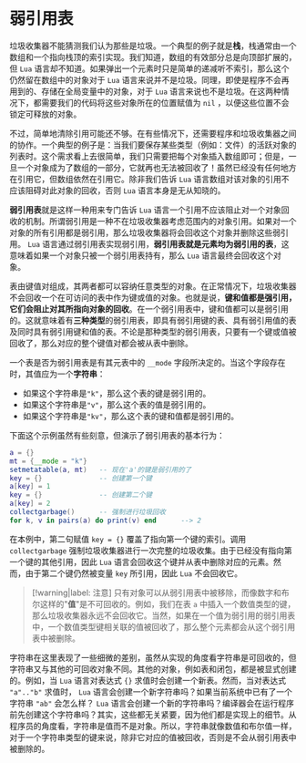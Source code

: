 # 弱引用表

垃圾收集器不能猜测我们认为那些是垃圾。一个典型的例子就是**栈**，栈通常由一个数组和一个指向栈顶的索引实现。我们知道，数组的有效部分总是向顶部扩展的，但 `Lua` 语言却不知道。如果弹出一个元素时只是简单的递减听不索引，那么这个仍然留在数组中的对象对于 `Lua` 语言来说并不是垃圾。同理，即使是程序不会再用到的、存储在全局变量中的对象，对于 `Lua` 语言来说也不是垃圾。在这两种情况下，都需要我们的代码将这些对象所在的位置赋值为 `nil` ，以便这些位置不会锁定可释放的对象。

不过，简单地清除引用可能还不够。在有些情况下，还需要程序和垃圾收集器之间的协作。一个典型的例子是：当我们要保存某些类型（例如：文件）的活跃对象的列表时。这个需求看上去很简单，我们只需要把每个对象插入数组即可；但是，一旦一个对象成为了数组的一部分，它就再也无法被回收了！虽然已经没有任何地方在引用它，但数组依然在引用它。除非我们告诉 `Lua` 语言数组对该对象的引用不应该阻碍对此对象的回收，否则 `Lua` 语言本身是无从知晓的。

**弱引用表**就是这样一种用来专门告诉 `Lua` 语言一个引用不应该阻止对一个对象回收的机制。所谓弱引用是一种不在垃圾收集器考虑范围内的对象引用。如果对一个对象的所有引用都是弱引用，那么垃圾收集器将会回收这个对象并删除这些弱引用。 `Lua` 语言通过弱引用表实现弱引用，**弱引用表就是元素均为弱引用的表**，这意味着如果一个对象只被一个弱引用表持有，那么 `Lua` 语言最终会回收这个对象。

表由键值对组成，其两者都可以容纳任意类型的对象。在正常情况下，垃圾收集器不会回收一个在可访问的表中作为键或值的对象。也就是说，**键和值都是强引用，它们会阻止对其所指向对象的回收**。在一个弱引用表中，键和值都可以是弱引用的。这就意味着有**三种类型**的弱引用表，即具有弱引用键的表、具有弱引用值的表及同时具有弱引用键和值的表。不论是那种类型的弱引用表，只要有一个键或值被回收了，那么对应的整个键值对都会被从表中删除。

一个表是否为弱引用表是有其元表中的 `__mode` 字段所决定的。当这个字段存在时，其值应为一个**字符串**：

* 如果这个字符串是`"k"`，那么这个表的键是弱引用的。
* 如果这个字符串是`"v"`，那么这个表的值是弱引用的。
* 如果这个字符串是`"kv"`，那么这个表的键和值都是弱引用的。

下面这个示例虽然有些刻意，但演示了弱引用表的基本行为：

```lua
a = {}
mt = {__mode = "k"}
setmetatable(a, mt)   -- 现在'a'的键是弱引用的了
key = {}              -- 创建第一个键
a[key] = 1
key = {}              -- 创建第二个键
a[key] = 2
collectgarbage()      -- 强制进行垃圾回收
for k, v in pairs(a) do print(v) end      --> 2
```

在本例中，第二句赋值 `key = {}` 覆盖了指向第一个键的索引。调用 `collectgarbage` 强制垃圾收集器进行一次完整的垃圾收集。由于已经没有指向第一个键的其他引用，因此 `Lua` 语言会回收这个键并从表中删除对应的元素。然而，由于第二个键仍然被变量 `key` 所引用，因此 `Lua` 不会回收它。

> [!warning|label: 注意]
> 只有对象可以从弱引用表中被移除，而像数字和布尔这样的"**值**"是不可回收的。例如，我们在表 `a` 中插入一个数值类型的键，那么垃圾收集器永远不会回收它。当然，如果在一个值为弱引用的弱引用表中，一个数值类型键相关联的值被回收了，那么整个元素都会从这个弱引用表中被删除。

字符串在这里表现了一些细微的差别，虽然从实现的角度看字符串是可回收的，但字符串又与其他的可回收对象不同。其他的对象，例如表和闭包，都是被显式创建的。例如，当 `Lua` 语言对表达式 `{}` 求值时会创建一个新表。然而，当对表达式 `"a".."b"` 求值时， `Lua` 语言会创建一个新字符串吗？如果当前系统中已有了一个字符串 `"ab"` 会怎么样？ `Lua` 语言会创建一个新的字符串吗？编译器会在运行程序前先创建这个字符串吗？其实，这些都无关紧要，因为他们都是实现上的细节。从程序员的角度看，字符串是值而不是对象。所以，字符串就像数值和布尔值一样，对于一个字符串类型的键来说，除非它对应的值被回收，否则是不会从弱引用表中被删除的。
